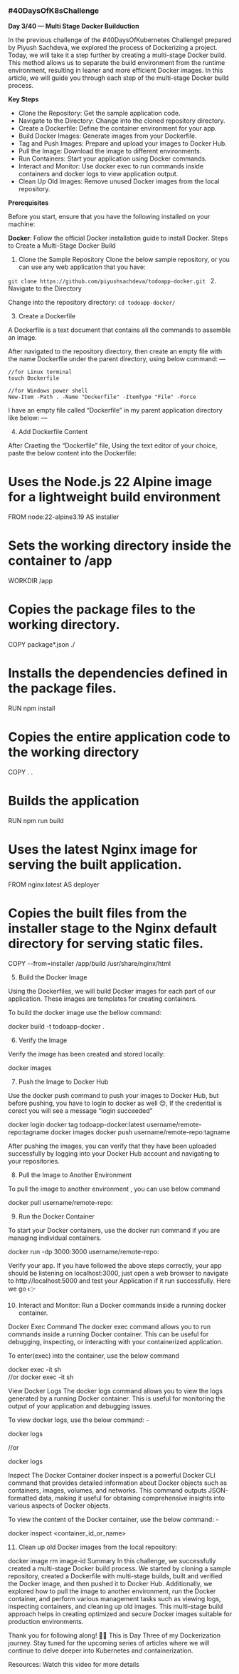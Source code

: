 ### #40DaysOfK8sChallenge
**Day 3/40 — Multi Stage Docker Builduction**

In the previous challenge of the #40DaysOfKubernetes Challenge! prepared by Piyush Sachdeva, we explored the process of Dockerizing a project. Today, we will take it a step further by creating a multi-stage Docker build. This method allows us to separate the build environment from the runtime environment, resulting in leaner and more efficient Docker images. In this article, we will guide you through each step of the multi-stage Docker build process.

**Key Steps**

- Clone the Repository: Get the sample application code.
- Navigate to the Directory: Change into the cloned repository directory.
- Create a Dockerfile: Define the container environment for your app.
- Build Docker Images: Generate images from your Dockerfile.
- Tag and Push Images: Prepare and upload your images to Docker Hub.
- Pull the Image: Download the image to different environments.
- Run Containers: Start your application using Docker commands.
- Interact and Monitor: Use docker exec to run commands inside containers and docker logs to view application output.
- Clean Up Old Images: Remove unused Docker images from the local repository.

**Prerequisites**

Before you start, ensure that you have the following installed on your machine:

**Docker**: Follow the official Docker installation guide to install Docker.
Steps to Create a Multi-Stage Docker Build

1. Clone the Sample Repository
Clone the below sample repository, or you can use any web application that you have:

`git clone https://github.com/piyushsachdeva/todoapp-docker.git
`
2. Navigate to the Directory

Change into the repository directory:
`cd todoapp-docker/
`

3. Create a Dockerfile

A Dockerfile is a text document that contains all the commands to assemble an image.

After navigated to the repository directory, then create an empty file with the name Dockerfile under the parent directory, using below command: —

```
//for Linux terminal
touch Dockerfile

//for Windows power shell
New-Item -Path . -Name "Dockerfile" -ItemType "File" -Force
```

I have an empty file called “Dockerfile” in my parent application directory like below: —


4. Add Dockerfile Content

After Craeting the “Dockerfile” file, Using the text editor of your choice, paste the below content into the Dockerfile:

# Uses the Node.js 22 Alpine image for a lightweight build environment
FROM node:22-alpine3.19 AS installer
# Sets the working directory inside the container to /app
WORKDIR /app

# Copies the package files to the working directory.
COPY package*.json ./

# Installs the dependencies defined in the package files.
RUN npm install 

# Copies the entire application code to the working directory
COPY . .

# Builds the application
RUN npm run build

# Uses the latest Nginx image for serving the built application.
FROM nginx:latest AS deployer

# Copies the built files from the installer stage to the Nginx default directory for serving static files.
COPY --from=installer /app/build /usr/share/nginx/html

5. Build the Docker Image

Using the Dockerfiles, we will build Docker images for each part of our application. These images are templates for creating containers.

To build the docker image use the bellow command:

docker build -t todoapp-docker .

6. Verify the Image

Verify the image has been created and stored locally:

docker images

7. Push the Image to Docker Hub

Use the docker push command to push your images to Docker Hub, but before pushing, you have to login to docker as well 😊, If the credential is corect you will see a message “login succeeded”

docker login
docker tag todoapp-docker:latest username/remote-repo:tagname
docker images
docker push username/remote-repo:tagname

After pushing the images, you can verify that they have been uploaded successfully by logging into your Docker Hub account and navigating to your repositories.


8. Pull the Image to Another Environment

To pull the image to another environment , you can use below command

docker pull username/remote-repo:<tagname>

9. Run the Docker Container

To start your Docker containers, use the docker run command if you are managing individual containers.

docker run -dp 3000:3000 username/remote-repo:<tagname>

Verify your app. If you have followed the above steps correctly, your app should be listening on localhost:3000, just open a web browser to navigate to http://localhost:5000 and test your Application if it run successfully. Here we go 👉


10. Interact and Monitor: Run a Docker commands inside a running docker container.

Docker Exec Command
The docker exec command allows you to run commands inside a running Docker container. This can be useful for debugging, inspecting, or interacting with your containerized application.

To enter(exec) into the container, use the below command

docker exec -it <containername> sh     
//or
docker exec -it <containerid> sh

View Docker Logs
The docker logs command allows you to view the logs generated by a running Docker container. This is useful for monitoring the output of your application and debugging issues.

To view docker logs, use the below command: -

docker logs <containername>

//or

docker logs <containerid>

Inspect The Docker Container
docker inspect is a powerful Docker CLI command that provides detailed information about Docker objects such as containers, images, volumes, and networks. This command outputs JSON-formatted data, making it useful for obtaining comprehensive insights into various aspects of Docker objects.

To view the content of the Docker container, use the below command: -

docker inspect <container_id_or_name>

11. Clean up old Docker images from the local repository:

docker image rm image-id
Summary
In this challenge, we successfully created a multi-stage Docker build process. We started by cloning a sample repository, created a Dockerfile with multi-stage builds, built and verified the Docker image, and then pushed it to Docker Hub. Additionally, we explored how to pull the image to another environment, run the Docker container, and perform various management tasks such as viewing logs, inspecting containers, and cleaning up old images. This multi-stage build approach helps in creating optimized and secure Docker images suitable for production environments.

Thank you for following along! 🙏😊 This is Day Three of my Dockerization journey. Stay tuned for the upcoming series of articles where we will continue to delve deeper into Kubernetes and containerization.

Resources: Watch this video for more details